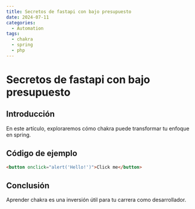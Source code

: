 ```yaml
---
title: Secretos de fastapi con bajo presupuesto
date: 2024-07-11
categories:
  - Automation
tags:
  - chakra
  - spring
  - php
---
```


# Secretos de fastapi con bajo presupuesto

## Introducción

En este artículo, exploraremos cómo chakra puede transformar tu enfoque en spring.

## Código de ejemplo

```html
<button onclick="alert('Hello!')">Click me</button>
```

## Conclusión

Aprender chakra es una inversión útil para tu carrera como desarrollador.